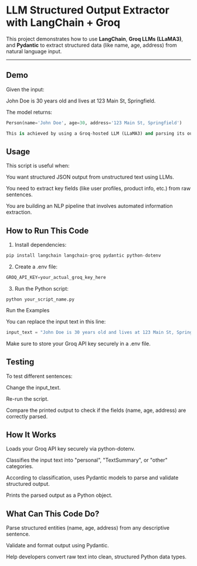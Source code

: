 #  LLM Structured Output Extractor with LangChain + Groq

This project demonstrates how to use **LangChain**, **Groq LLMs (LLaMA3)**, and **Pydantic** to extract structured data (like name, age, address) from natural language input.

---

## Demo

Given the input:

John Doe is 30 years old and lives at 123 Main St, Springfield.

The model returns:

```python
Person(name='John Doe', age=30, address='123 Main St, Springfield')

This is achieved by using a Groq-hosted LLM (LLaMA3) and parsing its output into a Pydantic model.

```
## Usage
This script is useful when:

You want structured JSON output from unstructured text using LLMs.

You need to extract key fields (like user profiles, product info, etc.) from raw sentences.

You are building an NLP pipeline that involves automated information extraction.

## How to Run This Code
1. Install dependencies:
 ```python
pip install langchain langchain-groq pydantic python-dotenv
```
2. Create a .env file:
```python
GROQ_API_KEY=your_actual_groq_key_here
```
3. Run the Python script:
```pyhton
python your_script_name.py
```
Run the Examples

You can replace the input text in this line:
```python
input_text = "John Doe is 30 years old and lives at 123 Main St, Springfield."
```
Make sure to store your Groq API key securely in a .env file. 
## Testing
To test different sentences:

Change the input_text.

Re-run the script.

Compare the printed output to check if the fields (name, age, address) are correctly parsed.

## How It Works
Loads your Groq API key securely via python-dotenv.

Classifies the input text into "personal", "TextSummary", or "other" categories.

According to classification, uses Pydantic models to parse and validate structured output.

Prints the parsed output as a Python object.

## What Can This Code Do?
Parse structured entities (name, age, address) from any descriptive sentence.

Validate and format output using Pydantic.

Help developers convert raw text into clean, structured Python data types.




